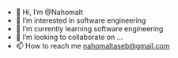 - 👋 Hi, I’m @Nahomalt
- 👀 I’m interested in software engineering
- 🌱 I’m currently learning software engineering
- 💞️ I’m looking to collaborate on ...
- 📫 How to reach me nahomaltaseb@gmail.com

<!---
Nahomalt/Nahomalt is a ✨ special ✨ repository because its `README.md` (this file) appears on your GitHub profile.
You can click the Preview link to take a look at your changes.
--->
